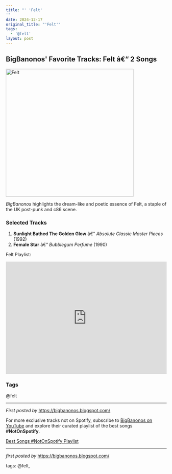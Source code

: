 ```yaml
---
title: "' 'Felt'
'"
date: 2024-12-17
original_title: "'Felt'"
tags:
  - '@felt'
layout: post
---
```

<h2>BigBanonos' Favorite Tracks: Felt â€“ 2 Songs</h2> <div > <a href="https://f4.bcbits.com/img/0000206740_25.jpg"> <img src="https://f4.bcbits.com/img/0000206740_25.jpg" alt="Felt" width="400" /> </a>
</div> <p><em>BigBanonos</em> highlights the dream-like and poetic essence of Felt, a staple of the UK post-punk and c86 scene.</p> <h3>Selected Tracks</h3>
<ol> <li><strong>Sunlight Bathed The Golden Glow</strong> â€“ <em>Absolute Classic Master Pieces</em> (1992)</li> <li><strong>Female Star</strong> â€“ <em>Bubblegum Perfume</em> (1990)</li>
</ol> <p>Felt Playlist:</p>
<iframe src="https://open.spotify.com/embed/playlist/5PxInOepqRSvXJmTSxZTam?utm_source=generator" width="100%" height="352" frameBorder="0" allowfullscreen="" allow="autoplay; clipboard-write; encrypted-media; fullscreen; picture-in-picture" loading="lazy"></iframe> <h3>Tags</h3>
<p>@felt</p> <hr />
<p><em>First posted by</em> <a href="https://bigbanonos.blogspot.com/" rel="noopener" target="_new">https://bigbanonos.blogspot.com/</a></p>


<!--Subscribe and Playlist Links-->
<div>
    <p>For more exclusive tracks not on Spotify, subscribe to <a href="https://www.youtube.com/@BigBanonos" target="_blank">BigBanonos on YouTube</a> and explore their curated playlist of the best songs <strong>#NotOnSpotify</strong>.</p>
    <p><a href="https://www.youtube.com/playlist?list=PLtuNtuTatqI0kFahUCbtbfenC_ET5O_tr" target="_blank">Best Songs #NotOnSpotify Playlist<br /></a></p></div>

<hr />

<p><em>first posted by</em> <a href="https://bigbanonos.blogspot.com/" rel="noopener" target="_new">https://bigbanonos.blogspot.com/</a></p>

<p>tags: @felt,</p>
